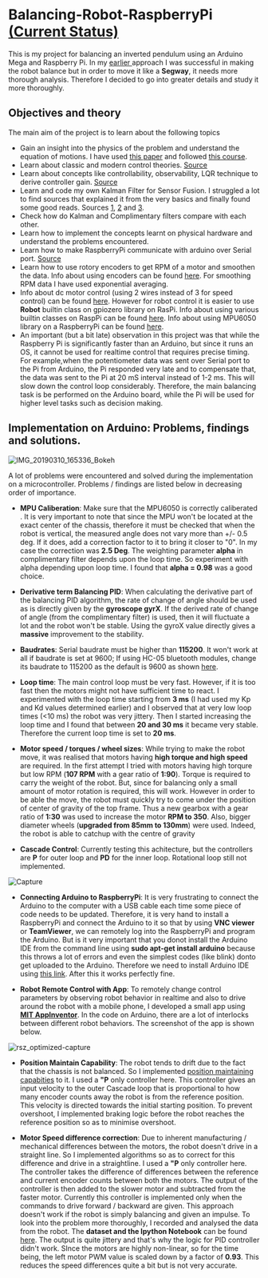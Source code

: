 # Balancing-Robot-RaspberryPi [(Current Status)](https://www.youtube.com/watch?v=j3caxAyNHA4&index=1&list=PLveRMPt4kAsA41ivMscrzFSWWx54CI52J)


This is my project for balancing an inverted pendulum using an Arduino Mega and Raspberry Pi. In my [earlier ](https://www.youtube.com/watch?v=-TRXWSr9_dE&list=PLveRMPt4kAsA41ivMscrzFSWWx54CI52J&t=0s&index=2) approach I was successful in making the robot balance but in order to move it like a **Segway**, it needs more thorough analysis. Therefore I decided to go into greater details and study it more thoroughly.  

## Objectives and theory

The main aim of the project is to learn about the following topics
- Gain an insight into the physics of the problem and understand the equation of motions. I have used [this paper](https://content.sciendo.com/view/journals/meceng/61/2/article-p331.xml) and followed [this course](https://www.coursera.org/learn/mobile-robot). 
- Learn about classic and modern control theories. [Source](https://www.youtube.com/watch?v=Pi7l8mMjYVE&list=PLMrJAkhIeNNR20Mz-VpzgfQs5zrYi085m)
- Learn about concepts like controllability, observability, LQR technique to derive controller gain. [Source](https://www.youtube.com/watch?v=Pi7l8mMjYVE&list=PLMrJAkhIeNNR20Mz-VpzgfQs5zrYi085m)
- Learn and code my own Kalman Filter for Sensor Fusion. I struggled a lot to find sources that explained it from the very basics and finally found some good reads. Sources [1](https://home.wlu.edu/~levys/kalman_tutorial/), [2](http://blog.tkjelectronics.dk/2012/09/a-practical-approach-to-kalman-filter-and-how-to-implement-it/) and [3](https://github.com/balzer82/Kalman/blob/master/Kalman-Filter-CV.ipynb?create=1).
- Check how do Kalman and Complimentary filters compare with each other.
- Learn how to implement the concepts learnt on physical hardware and understand the problems encountered.
- Learn how to make RaspberryPi communicate with arduino over Serial port. [Source](http://forum.arduino.cc/index.php?topic=396450)
- Learn how to use rotory encoders to get RPM of a motor and smoothen the data. Info about using encoders can be found [here](https://www.youtube.com/watch?v=oLBYHbLO8W0). For smoothing RPM data I have used exponential averaging.
- Info about dc motor control (using 2 wires instead of 3 for speed control) can be found [here](https://www.bluetin.io/python/gpio-pwm-raspberry-pi-h-bridge-dc-motor-control/).  However for robot control it is easier to use **Robot** builtin class on gpiozero library on RasPi. Info about using various builtin classes on RaspPi can be found [here](https://projects.raspberrypi.org/en/projects/physical-computing/16). Info about using MPU6050 library on a RaspberryPi can be found [here](https://libraries.io/pypi/mpu6050-raspberrypi).
- An important (but a bit late) observation in this project was that while the Raspberry Pi is significantly faster than an Arduino, but since it runs an OS, it cannot be used for realtime control that requires precise timing. For example,when the potentiometer data was sent over Serial port to the Pi from Arduino, the Pi responded very late and to compensate that, the data was sent to the Pi at 20 mS interval instead of 1-2 ms. This will slow down the control loop considerably. Therefore, the main balancing task is be performed on the Arduino board, while the Pi will be used for higher level tasks such as decision making.

## Implementation on Arduino: Problems, findings and solutions.

![IMG_20190310_165336_Bokeh](https://user-images.githubusercontent.com/33701903/54087989-3c0ac580-4359-11e9-92f2-298b7dcfcb00.jpg)

A lot of problems were encountered and solved during the implementation on a microcontroller. Problems / findings are listed below in decreasing order of importance.

- **MPU Caliberation**: Make sure that the MPU6050 is correctly caliberated . It is very important to note that since the MPU won't be located at the exact center of the chassis, therefore it must be checked that when the robot is vertical, the measured angle does not vary more than +/- 0.5 deg. If it does, add a correction factor to it to bring it closer to "0". In my case the correction was **2.5 Deg**. The weighting parameter **alpha** in complimentary filter depends upon the loop time. So experiment with alpha depending upon loop time. I found that **alpha = 0.98** was a good choice.

- **Derivative term Balancing PID**: When calculating the derivative part of the balancing PID algorithm, the rate of change of angle should be used as is directly given by the **gyroscope gyrX**. If the derived rate of change of angle (from the complimentary filter) is used, then it will fluctuate a lot and the robot won't be stable. Using the gyroX value directly gives a **massive** improvement to the stability.

- **Baudrates**: Serial baudrate must be higher than **115200**. It won't work at all if baudrate is set at 9600; If using HC-05 bluetooth modules, change its baudrate to 115200 as the default is 9600 as shown [here](https://www.youtube.com/watch?v=zrp-GBwOAQQ). 

- **Loop time**: The main control loop must be very fast. However, if it is too fast then the motors might not have sufficient time to react. I experimented with the loop time starting from **3 ms** (I had used my Kp and Kd values determined earlier) and I observed that at very low loop times (<10 ms) the robot was very jittery. Then I started increasing the loop time and I found that between **20 and 30 ms** it became very stable. Therefore the current loop time is set to **20 ms**.  

- **Motor speed / torques / wheel sizes**: While trying to make the robot move, it was realised that motors having **high torque and high speed** are required. In the first attempt I tried with motors having high torqure but low RPM (**107 RPM** with a gear ratio of **1:90**). Torque is required to carry the weight of the robot. But, since for balancing only a small amount of motor rotation is required, this will work. However in order to be able the move, the robot must quickly try to come under the position of center of gravity of the top frame. Thus a new gearbox with a gear ratio of **1:30** was used to increase the motor **RPM to 350**. Also, bigger diameter wheels (**upgraded from 85mm to 130mm**) were used. Indeed, the robot is able to catchup with the centre of gravity

- **Cascade Control**:  Currently testing this achitecture, but the controllers are **P** for outer loop and **PD** for the inner loop. Rotational loop still not implemented.

![Capture](https://user-images.githubusercontent.com/33701903/55119437-2257d500-50f2-11e9-8144-fa20cac4b41c.JPG)


- **Connecting Arduino to RaspberryPi**: It is very frustrating to connect the Arduino to the computer with a USB cable each time some piece of code needs to be updated. Therefore, it is very hand to install a RaspberryPi and connect the Arduino to it so that by using **VNC viewer** or **TeamViewer**, we can remotely log into the RaspberryPi and program the Arduino. But is it very important that you donot install the Arduino IDE from the command line using **sudo apt-get install arduino** because this throws a lot of errors and even the simplest codes (like blink) donto get uploaded to the Arduino. Therefore we need to install Arduino IDE using [this link](https://www.raspberrypi.org/magpi/program-arduino-uno-raspberry-pi/). After this it works perfectly fine.

- **Robot Remote Control with App**: To remotely change control parameters by observing robot behavior in realtime and also to drive around the robot with a mobile phone, I developed a small app using [**MIT AppInventor**](https://www.youtube.com/watch?v=j3caxAyNHA4&list=PLveRMPt4kAsA41ivMscrzFSWWx54CI52J&index=4). In the code on Arduino, there are a lot of interlocks between different robot behaviors. The screenshot of the app is shown below.

![rsz_optimized-capture](https://user-images.githubusercontent.com/33701903/56886911-641cc800-6a70-11e9-8647-d584369ff7c6.png)




- **Position Maintain Capability**: The robot tends to drift due to the fact that the chassis is not balanced. So I implemented [position maintaining capabities](https://www.youtube.com/watch?v=9CgXNoDM3IA&list=PLveRMPt4kAsA41ivMscrzFSWWx54CI52J&index=2&t=0s) to it. I used a **"P** only controller here. This controller gives an input velocity to the outer Cascade loop that is proportional to how many encoder counts away the robot is from the reference position. This velocity is directed towards the initial starting position. To prevent overshoot, I implemented braking logic before the robot reaches the reference position so as to minimise overshoot. 

- **Motor Speed difference correction**: Due to inherent manufacturing / mechanical differences between the motors, the robot doesn't drive in a straight line. So I implemented algorithms so as to correct for this difference and drive in a straightline. I used a **"P** only controller here. The controller takes the difference of differences between the reference and current encoder counts between both the motors. The output of the controller is then added to the slower motor and subtracted from the faster motor. Currently this controller is implemented only when the commands to drive forward / backward are given. This approach doesn't work if the robot is simply balancing and given an impulse. To look into the problem more thoroughly, I recorded and analysed the data from the robot. The **dataset and the Ipython Notebook** can be found [here](https://github.com/NischalSehrawat/Self-Balancing-Segway-Robot/blob/master/Robot_Data_Analysis/Robot%20Data%20Analysis.ipynb). The output is quite jittery and that's why the logic for PID controller didn't work. SInce the motors are highly non-linear, so for the time being, the left motor PWM value is scaled down by a factor of **0.93**. This reduces the speed differences quite a bit but is not very accurate.

